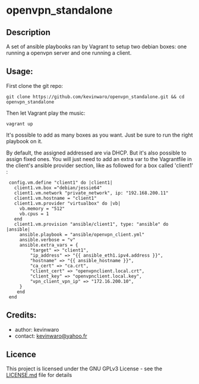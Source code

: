 
# openvpn_standalone

## Description

A set of ansible playbooks ran by Vagrant to setup two debian boxes: one running a openvpn server and one running a client.


## Usage: 

First clone the git repo:

    git clone https://github.com/kevinwaro/openvpn_standalone.git && cd openvpn_standalone

Then let Vagrant play the music:

    vagrant up
 
It's possible to add as many boxes as you want. Just be sure to run the right playbook on it. 

By default, the assigned addressed are via DHCP. But it's also possible to assign fixed ones. You will just need to add an extra var to the Vagrantfile in the client's ansible provider section, like as followed for a box called 'client1' :

     config.vm.define "client1" do |client1|
       client1.vm.box ="debian/jessie64" 
       client1.vm.network "private_network", ip: "192.168.200.11"
       client1.vm.hostname = "client1"
       client1.vm.provider "virtualbox" do |vb|
         vb.memory = "512"
         vb.cpus = 1
       end
       client1.vm.provision "ansible/client1", type: "ansible" do |ansible|
         ansible.playbook = "ansible/openvpn_client.yml"
         ansible.verbose = "v"
         ansible.extra_vars = {
             "target" => "client1", 
             "ip_address" => "{{ ansible_eth1.ipv4.address }}",
             "hostname" => "{{ ansible_hostname }}",
             "ca_cert" => "ca.crt", 
             "client_cert" => "openvpnclient.local.crt",
             "client_key" => "openvpnclient.local.key",
             "vpn_client_vpn_ip" => "172.16.200.10",
         }
        end
     end

## Credits:

* author: kevinwaro 
* contact: kevinwaro@yahoo.fr

## Licence

This project is licensed under the GNU GPLv3 License - see the [LICENSE.md](LICENSE.md) file for details